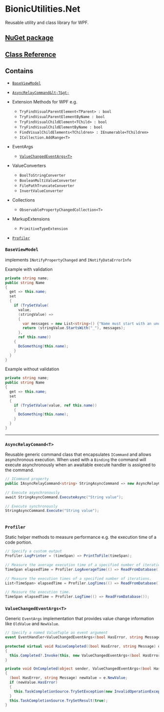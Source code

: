 # BionicUtilities.Net
Reusable utility and class library for WPF.

## [NuGet package](https://www.nuget.org/packages/BionicUtilities.Net/)

## [Class Reference](https://rawcdn.githack.com/BionicCode/BionicLibraryNet/343b21a9daf5095f7f544abb0aa9672c671d66cc/BionicLibraryNet/BionicLibraryNet/Documentation/index.html)

## Contains 
* [`BaseViewModel`](https://github.com/BionicCode/BionicLibraryNet#baseviewmodel)
* [`AsyncRelayCommand&lt;T&gt;`](https://github.com/BionicCode/BionicLibraryNet#asyncrelaycomandt)
* Extension Methods for WPF e.g.
  * `TryFindVisualParentElement<TParent> : bool` 
  * `TryFindVisualParentElementByName : bool` 
  * `TryFindVisualChildElement<TChild> : bool`
  * `TryFindVisualChildElementByName : bool`
  * `FindVisualChildElements<TChildren> : IEnumerable<TChildren>`
  * `ICollection.AddRange<T>`

* EventArgs
  * [`ValueChangedEventArgs<T>`](https://github.com/BionicCode/BionicUtilities.Net#valuechangedeventargst)
* ValueConverters
  * `BoolToStringConverter`
  * `BooleanMultiValueConverter`
  * `FilePathTruncateConverter`
  * `InvertValueConverter`
* Collections
  * `ObservablePropertyChangedCollection<T>`
* MarkupExtensions
  * `PrimitiveTypeExtension`
* [`Profiler`](https://github.com/BionicCode/BionicLibraryNet#Profiler)
  
  
### `BaseViewModel`
implements `INotifyPropertyChanged` and `INotifyDataErrorInfo`

Example with validation

```c#
private string name;
public string Name
{
  get => this.name;
  set
  {
    if (TrySetValue(
      value,
      (stringValue) =>
      {
        var messages = new List<string>() {"Name must start with an underscore"};
        return (stringValue.StartsWith("_"), messages);
      },
      ref this.name))
    {
      DoSomething(this.name);
    }
  }
}
```
Example without validation

```c#
private string name;
public string Name
{
  get => this.name;
  set
  {
    if (TrySetValue(value, ref this.name))
    {
      DoSomething(this.name);
    }
  }
}
```
----

### `AsyncRelayComand<T>` 
Reusable generic command class that encapsulates `ICommand` and allows asynchronous execution.
When used with a `Binding` the command will execute asynchronously when an awaitable execute handler is assigned to the command.

```c#
// ICommand property
public IAsyncRelayCommand<string> StringAsyncCommand => new AsyncRelayCommand<string>(ProcessStringAsync);
    
// Execute asynchronously
await StringAsyncCommand.ExecuteAsync("String value");
    
// Execute synchronously
StringAsyncCommand.Execute("String value");
    
```

### `Profiler`
Static helper methods to measure performance e.g. the execution time of a code portion.

```c#
// Specify a custom output
Profiler.LogPrinter = (timeSpan) => PrintToFile(timeSpan);
    
// Measure the average execution time of a specified number of iterations.
TimeSpan elapsedTime = Profiler.LogAverageTime(() => ReadFromDatabase(), 1000);
    
// Measure the execution times of a specified number of iterations.
List<TimeSpan> elapsedTime = Profiler.LogTimes(() => ReadFromDatabase(), 1000);
    
// Measure the execution time.
TimeSpan elapsedTime = Profiler.LogTime(() => ReadFromDatabase());
```
### `ValueChangedEventArgs<T>`
Generic `EventArgs` implementation that provides value change information like `OldValue` and `NewValue`.


```c#
// Specify a named ValueTuple as event argument
event EventHandler<ValueChangedEventArgs<(bool HasError, string Message)>> Completed;    
    
protected virtual void RaiseCompleted((bool HasError, string Message) oldValue, (bool HasError, string Message) newValue)
{
  this.Completed?.Invoke(this, new ValueChangedEventArgs<(bool HasError, string Message)>(oldValue, newValue));
}

private void OnCompleted(object sender, ValueChangedEventArgs<(bool HasError, string Message)> e)
{
  (bool HasError, string Message) newValue = e.NewValue;
  if (newValue.HasError)
  {
    this.TaskCompletionSource.TrySetException(new InvalidOperationException(newValue.Message));
  }
  this.TaskCompletionSource.TrySetResult(true);
}
```
